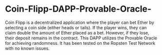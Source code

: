# Coin-Flipp-DAPP-Provable-Oracle-
Coin Flipp is a decentralized application where the player can bet Ether by selecting a coin side (either heads or tails). If the player wins, they can claim double the amount of Ether placed as a bet. However, if they lose, their deposit remains in the contract.   This DAPP utilizes the Provable Oracle for achieving randomness. It has been tested on the Ropsten Test Network with no known issues. 
